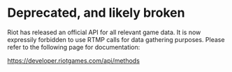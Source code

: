 # Deprecated, and likely broken

Riot has released an official API for all relevant game data. It is now expressily forbidden to use RTMP calls for data gathering purposes. Please refer to the following page for documentation:

https://developer.riotgames.com/api/methods
